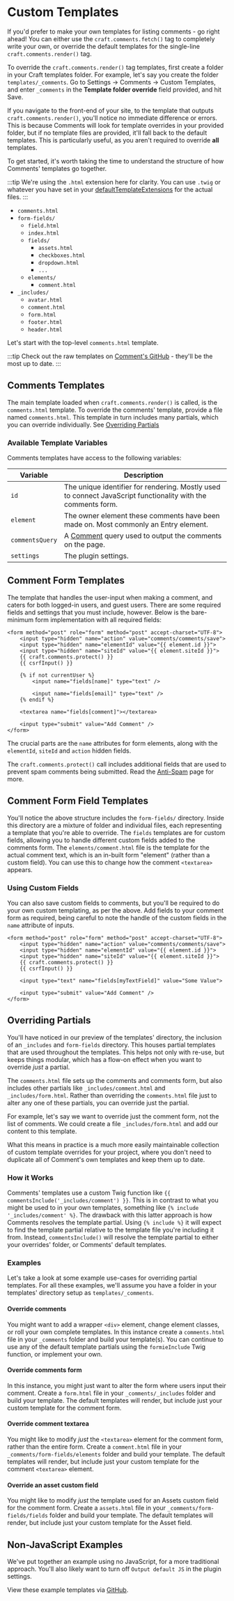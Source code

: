 # Custom Templates

If you'd prefer to make your own templates for listing comments - go right ahead! You can either use the `craft.comments.fetch()` tag to completely write your own, or override the default templates for the single-line `craft.comments.render()` tag.

To override the `craft.comments.render()` tag templates, first create a folder in your Craft templates folder. For example, let's say you create the folder `templates/_comments`. Go to Settings → Comments → Custom Templates, and enter `_comments` in the **Template folder override** field provided, and hit Save.

If you navigate to the front-end of your site, to the template that outputs `craft.comments.render()`, you'll notice no immediate difference or errors. This is because Comments will look for template overrides in your provided folder, but if no template files are provided, it'll fall back to the default templates. This is particularly useful, as you aren't required to override **all** templates.

To get started, it's worth taking the time to understand the structure of how Comments' templates go together.

:::tip
We're using the `.html` extension here for clarity. You can use `.twig` or whatever you have set in your [defaultTemplateExtensions](https://craftcms.com/docs/4.x/config/config-settings.html#defaulttemplateextensions) for the actual files.
:::

- `comments.html`
- `form-fields/`
    - `field.html`
    - `index.html`
    - `fields/`
        - `assets.html`
        - `checkboxes.html`
        - `dropdown.html`
        - `...`
    - `elements/`
        - `comment.html`
- `_includes/`
    - `avatar.html`
    - `comment.html`
    - `form.html`
    - `footer.html`
    - `header.html`

Let's start with the top-level `comments.html` template.

:::tip
Check out the raw templates on [Comment's GitHub](https://github.com/verbb/comments/tree/craft-3/src/templates/_special) - they'll be the most up to date.
:::

## Comments Templates
The main template loaded when `craft.comments.render()` is called, is the `comments.html` template. To override the comments' template, provide a file named `comments.html`. This template in turn includes many partials, which you can override individually. See [Overriding Partials](#overriding-partials)

### Available Template Variables
Comments templates have access to the following variables:

Variable | Description
--- | ---
`id` | The unique identifier for rendering. Mostly used to connect JavaScript functionality with the comments form.
`element` | The owner element these comments have been made on. Most commonly an Entry element.
`commentsQuery` | A [Comment](docs:developers/comment) query used to output the comments on the page.
`settings` | The plugin settings.

## Comment Form Templates
The template that handles the user-input when making a comment, and caters for both logged-in users, and guest users. There are some required fields and settings that you must include, however. Below is the bare-minimum form implementation with all required fields:

```twig
<form method="post" role="form" method="post" accept-charset="UTF-8">
    <input type="hidden" name="action" value="comments/comments/save">
    <input type="hidden" name="elementId" value="{{ element.id }}">
    <input type="hidden" name="siteId" value="{{ element.siteId }}">
    {{ craft.comments.protect() }}
    {{ csrfInput() }}

    {% if not currentUser %}
        <input name="fields[name]" type="text" />

        <input name="fields[email]" type="text" />
    {% endif %}

    <textarea name="fields[comment]"></textarea>

    <input type="submit" value="Add Comment" />
</form>
```

The crucial parts are the `name` attributes for form elements, along with the `elementId`, `siteId` and `action` hidden fields.

The `craft.comments.protect()` call includes additional fields that are used to prevent spam comments being submitted. Read the [Anti-Spam](docs:feature-tour/anti-spam) page for more.

## Comment Form Field Templates
You'll notice the above structure includes the `form-fields/` directory. Inside this directory are a mixture of folder and individual files, each representing a template that you're able to override. The `fields` templates are for custom fields, allowing you to handle different custom fields added to the comments form. The `elements/comment.html` file is the template for the actual comment text, which is an in-built form "element" (rather than a custom field). You can use this to change how the comment `<textarea>` appears.

### Using Custom Fields

You can also save custom fields to comments, but you'll be required to do your own custom templating, as per the above. Add fields to your comment form as required, being careful to note the handle of the custom fields in the `name` attribute of inputs.

```twig
<form method="post" role="form" method="post" accept-charset="UTF-8">
    <input type="hidden" name="action" value="comments/comments/save">
    <input type="hidden" name="elementId" value="{{ element.id }}">
    <input type="hidden" name="siteId" value="{{ element.siteId }}">
    {{ craft.comments.protect() }}
    {{ csrfInput() }}

    <input type="text" name="fields[myTextField]" value="Some Value">

    <input type="submit" value="Add Comment" />
</form>
```

## Overriding Partials
You'll have noticed in our preview of the templates' directory, the inclusion of an `_includes` and `form-fields` directory. This houses partial templates that are used throughout the templates. This helps not only with re-use, but keeps things modular, which has a flow-on effect when you want to override _just_ a partial.

The `comments.html` file sets up the comments and comments form, but also includes other partials like `_includes/comment.html` and `_includes/form.html`. Rather than overriding the `comments.html` file just to alter any one of these partials, you can override just the partial.

For example, let's say we want to override just the comment form, not the list of comments. We could create a file `_includes/form.html` and add our content to this template.

What this means in practice is a much more easily maintainable collection of custom template overrides for your project, where you don't need to duplicate all of Comment's own templates and keep them up to date.

### How it Works
Comments' templates use a custom Twig function like `{{ commentsInclude('_includes/comment') }}`. This is in contrast to what you might be used to in your own templates, something like `{% include '_includes/comment' %}`. The drawback with this latter approach is how Comments resolves the template partial. Using `{% include %}` it will expect to find the template partial relative to the template file you're including it from. Instead, `commentsInclude()` will resolve the template partial to either your overrides' folder, or Comments' default templates.

### Examples
Let's take a look at some example use-cases for overriding partial templates. For all these examples, we'll assume you have a folder in your templates' directory setup as `templates/_comments`.

#### Override comments
You might want to add a wrapper `<div>` element, change element classes, or roll your own complete templates. In this instance create a `comments.html` file in your `_comments` folder and build your template(s). You can continue to use any of the default template partials using the `formieInclude` Twig function, or implement your own.

#### Override comments form
In this instance, you might just want to alter the form where users input their comment. Create a `form.html` file in your `_comments/_includes` folder and build your template. The default templates will render, but include just your custom template for the comment form.

#### Override comment textarea
You might like to modify _just_ the `<textarea>` element for the comment form, rather than the entire form. Create a `comment.html` file in your `_comments/form-fields/elements` folder and build your template. The default templates will render, but include just your custom template for the comment `<textarea>` element.

#### Override an asset custom field
You might like to modify _just_ the template used for an Assets custom field for the comment form. Create a `assets.html` file in your `_comments/form-fields/fields` folder and build your template. The default templates will render, but include just your custom template for the Asset field.

## Non-JavaScript Examples
We've put together an example using no JavaScript, for a more traditional approach. You'll also likely want to turn off `Output default JS` in the plugin settings.

View these example templates via [GitHub](https://github.com/verbb/comments/tree/craft-3/examples).
